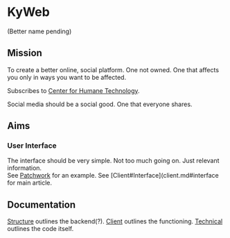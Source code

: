 # KyWeb
(Better name pending)

## Mission
To create a better online, social platform.
One not owned.
One that affects you only in ways you want to be affected.

Subscribes to [Center for Humane Technology](https://www.humanetech.com/).

Social media should be a social good. One that everyone shares.

## Aims
### User Interface
The interface should be very simple. Not too much going on. Just relevant information.  
See [Patchwork](https://github.com/ssbc/patchwork) for an example.
See [Client#Interface](client.md#interface for main article.

## Documentation
[Structure](structure.md) outlines the backend(?). [Client](client.md) outlines the functioning. [Technical](technical.md) outlines the code itself. 
<!--stackedit_data:
eyJoaXN0b3J5IjpbOTM1NjQ3NTI3LC03MTI0NDk0MDVdfQ==
-->